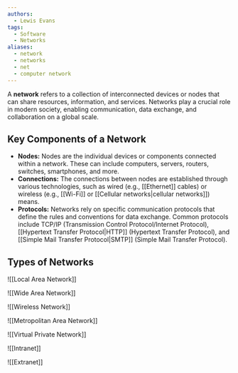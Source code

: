 ```yaml
---
authors: 
  - Lewis Evans
tags:
  - Software
  - Networks
aliases:
  - network
  - networks
  - net
  - computer network
---
```

A **network** refers to a collection of interconnected devices or nodes that can share resources, information, and services. Networks play a crucial role in modern society, enabling communication, data exchange, and collaboration on a global scale.
## Key Components of a Network
- **Nodes:** Nodes are the individual devices or components connected within a network. These can include computers, servers, routers, switches, smartphones, and more.
- **Connections:** The connections between nodes are established through various technologies, such as wired (e.g., [[Ethernet]] cables) or wireless (e.g., [[Wi-Fi]] or [[Cellular networks|cellular networks]]) means.
- **Protocols:** Networks rely on specific communication protocols that define the rules and conventions for data exchange. Common protocols include TCP/IP (Transmission Control Protocol/Internet Protocol), [[Hypertext Transfer Protocol|HTTP]] (Hypertext Transfer Protocol), and [[Simple Mail Transfer Protocol|SMTP]] (Simple Mail Transfer Protocol).
## Types of Networks
![[Local Area Network]] 

![[Wide Area Network]]

![[Wireless Network]]

![[Metropolitan Area Network]]

![[Virtual Private Network]]

![[Intranet]]

![[Extranet]]